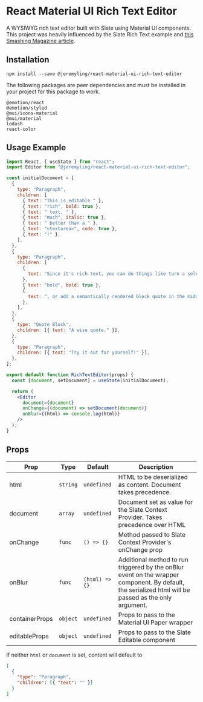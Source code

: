 # React Material UI Rich Text Editor

A WYSIWYG rich text editor built with Slate using Material UI components. This project was heavily influenced by the Slate Rich Text example and [this Smashing Magazine article](https://www.smashingmagazine.com/2021/05/building-wysiwyg-editor-javascript-slatejs/).

## Installation

```
npm install --save @jeremyling/react-material-ui-rich-text-editor
```

The following packages are peer dependencies and must be installed in your project for this package to work.

```
@emotion/react
@emotion/styled
@mui/icons-material
@mui/material
lodash
react-color
```

## Usage Example

```jsx
import React, { useState } from "react";
import Editor from "@jeremyling/react-material-ui-rich-text-editor";

const initialDocument = [
  {
    type: "Paragraph",
    children: [
      { text: "This is editable " },
      { text: "rich", bold: true },
      { text: " text, " },
      { text: "much", italic: true },
      { text: " better than a " },
      { text: "<textarea>", code: true },
      { text: "!" },
    ],
  },
  {
    type: "Paragraph",
    children: [
      {
        text: "Since it's rich text, you can do things like turn a selection of text ",
      },
      { text: "bold", bold: true },
      {
        text: ", or add a semantically rendered block quote in the middle of the page, like this:",
      },
    ],
  },
  {
    type: "Quote Block",
    children: [{ text: "A wise quote." }],
  },
  {
    type: "Paragraph",
    children: [{ text: "Try it out for yourself!" }],
  },
];

export default function RichTextEditor(props) {
  const [document, setDocument] = useState(initialDocument);

  return (
    <Editor
      document={document}
      onChange={(document) => setDocument(document)}
      onBlur={(html) => console.log(html)}
    />
  );
}
```

## Props

| Prop           | Type     | Default        | Description                                                                                                                                           |
| -------------- | -------- | -------------- | ----------------------------------------------------------------------------------------------------------------------------------------------------- |
| html           | `string` | `undefined`    | HTML to be deserialized as content. Document takes precedence.                                                                                        |
| document       | `array`  | `undefined`    | Document set as value for the Slate Context Provider. Takes precedence over HTML                                                                      |
| onChange       | `func`   | `() => {}`     | Method passed to Slate Context Provider's onChange prop                                                                                               |
| onBlur         | `func`   | `(html) => {}` | Additional method to run triggered by the onBlur event on the wrapper component. By default, the serialized html will be passed as the only argument. |
| containerProps | `object` | `undefined`    | Props to pass to the Material UI Paper wrapper                                                                                                        |
| editableProps  | `object` | `undefined`    | Props to pass to the Slate Editable component                                                                                                         |

If neither `html` or `document` is set, content will default to

```json
[
  {
    "type": "Paragraph",
    "children": [{ "text": "" }]
  }
]
```
